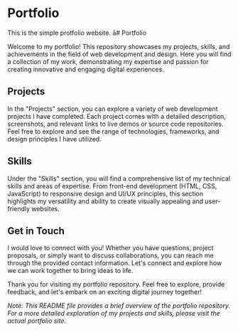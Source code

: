 # Portfolio
This is the simple protfolio website.
ā# Portfolio

Welcome to my portfolio! This repository showcases my projects, skills, and achievements in the field of web development and design. Here you will find a collection of my work, demonstrating my expertise and passion for creating innovative and engaging digital experiences.

## Projects

In the "Projects" section, you can explore a variety of web development projects I have completed. Each project comes with a detailed description, screenshots, and relevant links to live demos or source code repositories. Feel free to explore and see the range of technologies, frameworks, and design principles I have utilized.

## Skills

Under the "Skills" section, you will find a comprehensive list of my technical skills and areas of expertise. From front-end development (HTML, CSS, JavaScript) to responsive design and UI/UX principles, this section highlights my versatility and ability to create visually appealing and user-friendly websites.


## Get in Touch

I would love to connect with you! Whether you have questions, project proposals, or simply want to discuss collaborations, you can reach me through the provided contact information. Let's connect and explore how we can work together to bring ideas to life.

Thank you for visiting my portfolio repository. Feel free to explore, provide feedback, and let's embark on an exciting digital journey together!

*Note: This README file provides a brief overview of the portfolio repository. For a more detailed exploration of my projects and skills, please visit the actual portfolio site.*
